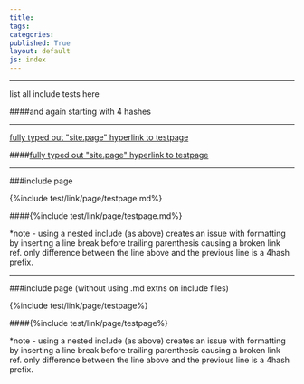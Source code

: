 ```yaml
---
title:
tags: 
categories: 
published: True
layout: default
js: index
---
```

---------------------------------------------

list all include tests here

####and again starting with 4 hashes

--------------------------------------------------------


[fully typed out "site.page" hyperlink to testpage ]({{site.page}}test/testpage)

####[fully typed out "site.page" hyperlink to testpage ]({{site.page}}test/testpage)


------------------------------------

###include page

{%include test/link/page/testpage.md%}

####{%include test/link/page/testpage.md%}

*note - using a nested include (as above) creates an issue with formatting by inserting a line break before trailing parenthesis causing a broken link ref. only difference between the line above and the previous line is a 4hash prefix.

------------------------------------------------------------------------------

###include page (without using .md extns on include files)

{%include test/link/page/testpage%}

####{%include test/link/page/testpage%}

*note - using a nested include (as above) creates an issue with formatting by inserting a line break before trailing parenthesis causing a broken link ref. only difference between the line above and the previous line is a 4hash prefix.
